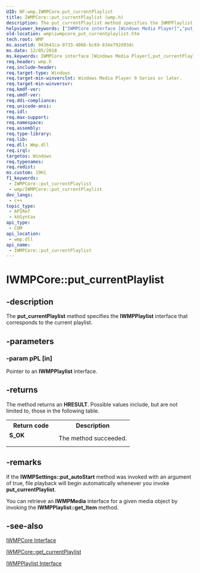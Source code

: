 ```yaml
---
UID: NF:wmp.IWMPCore.put_currentPlaylist
title: IWMPCore::put_currentPlaylist (wmp.h)
description: The put_currentPlaylist method specifies the IWMPPlaylist interface that corresponds to the current playlist.
helpviewer_keywords: ["IWMPCore interface [Windows Media Player]","put_currentPlaylist method","IWMPCore.put_currentPlaylist","IWMPCore::put_currentPlaylist","IWMPCoreput_currentPlaylist","put_currentPlaylist","put_currentPlaylist method [Windows Media Player]","put_currentPlaylist method [Windows Media Player]","IWMPCore interface","wmp.iwmpcore_put_currentplaylist","wmp/IWMPCore::put_currentPlaylist"]
old-location: wmp\iwmpcore_put_currentplaylist.htm
tech.root: WMP
ms.assetid: 943641ca-9733-4066-bc69-834e792d93dc
ms.date: 12/05/2018
ms.keywords: IWMPCore interface [Windows Media Player],put_currentPlaylist method, IWMPCore.put_currentPlaylist, IWMPCore::put_currentPlaylist, IWMPCoreput_currentPlaylist, put_currentPlaylist, put_currentPlaylist method [Windows Media Player], put_currentPlaylist method [Windows Media Player],IWMPCore interface, wmp.iwmpcore_put_currentplaylist, wmp/IWMPCore::put_currentPlaylist
req.header: wmp.h
req.include-header: 
req.target-type: Windows
req.target-min-winverclnt: Windows Media Player 9 Series or later.
req.target-min-winversvr: 
req.kmdf-ver: 
req.umdf-ver: 
req.ddi-compliance: 
req.unicode-ansi: 
req.idl: 
req.max-support: 
req.namespace: 
req.assembly: 
req.type-library: 
req.lib: 
req.dll: Wmp.dll
req.irql: 
targetos: Windows
req.typenames: 
req.redist: 
ms.custom: 19H1
f1_keywords:
 - IWMPCore::put_currentPlaylist
 - wmp/IWMPCore::put_currentPlaylist
dev_langs:
 - c++
topic_type:
 - APIRef
 - kbSyntax
api_type:
 - COM
api_location:
 - wmp.dll
api_name:
 - IWMPCore::put_currentPlaylist
---
```


# IWMPCore::put_currentPlaylist


## -description

The <b>put_currentPlaylist</b> method specifies the <b>IWMPPlaylist</b> interface that corresponds to the current playlist.

## -parameters

### -param pPL [in]

Pointer to an <b>IWMPPlaylist</b> interface.

## -returns

The method returns an <b>HRESULT</b>. Possible values include, but are not limited to, those in the following table.

<table>
<tr>
<th>Return code</th>
<th>Description</th>
</tr>
<tr>
<td width="40%">
<dl>
<dt><b>S_OK</b></dt>
</dl>
</td>
<td width="60%">
The method succeeded.

</td>
</tr>
</table>

## -remarks

If the <b>IWMPSettings::put_autoStart</b> method was invoked with an argument of true, file playback will begin automatically whenever you invoke <b>put_currentPlaylist</b>.

You can retrieve an <b>IWMPMedia</b> interface for a given media object by invoking the <b>IWMPPlaylist::get_Item</b> method.

## -see-also

<a href="/windows/desktop/api/wmp/nn-wmp-iwmpcore">IWMPCore Interface</a>



<a href="/windows/desktop/api/wmp/nf-wmp-iwmpcore-get_currentplaylist">IWMPCore::get_currentPlaylist</a>



<a href="/windows/desktop/api/wmp/nn-wmp-iwmpplaylist">IWMPPlaylist Interface</a>

